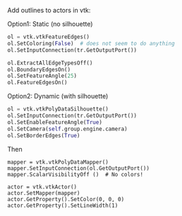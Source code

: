 Add outlines to actors in vtk:

Option1: Static (no silhouette)

```python
ol = vtk.vtkFeatureEdges()
ol.SetColoring(False)  # does not seem to do anything
ol.SetInputConnection(tr.GetOutputPort())

ol.ExtractAllEdgeTypesOff()
ol.BoundaryEdgesOn()
ol.SetFeatureAngle(25)
ol.FeatureEdgesOn()
```

Option2: Dynamic (with silhouette)

```python
ol = vtk.vtkPolyDataSilhouette()
ol.SetInputConnection(tr.GetOutputPort())
ol.SetEnableFeatureAngle(True)
ol.SetCamera(self.group.engine.camera)
ol.SetBorderEdges(True)
```

Then
```
mapper = vtk.vtkPolyDataMapper()
mapper.SetInputConnection(ol.GetOutputPort())
mapper.ScalarVisibilityOff ()  # No colors!

actor = vtk.vtkActor()
actor.SetMapper(mapper)
actor.GetProperty().SetColor(0, 0, 0)
actor.GetProperty().SetLineWidth(1)
```
